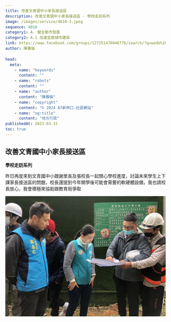 ```yaml
---
title: 改善文青國中小家長接送區
description: 改善文青國中小家長接送區 - 學校走訪系列
image: /images/service/4010-1.jpeg
sequence: 4010
category1: A. 健全都市發展
category2: A.1 加速宜居城市建設
link: https://www.facebook.com/groups/127251476046776/search/?q=wade%20chan
author: 陳雅倫

head:
  meta:
    - name: "keywords"
      content: ""
    - name: "robots"
      content: ""
    - name: "author"
      content: "陳雅倫"
    - name: "copyright"
      content: "© 2024 A7新林口-社區網站"
    - name: "og:title"
      content: "地方行政"
publishedAt: 2023-03-31
toc: true
---
```


## 改善文青國中小家長接送區

**學校走訪系列**

昨日再度來到文青國中小跟謝里長及張校長一起關心學校進度，討論未來學生上下課家長接送區的問題，校長還提到今年開學後可能會需要的軟硬體設備，我也請校長放心，我會積極來協助跟教育局爭取

![s4010-1.jpeg](/images/service/s4010-1.jpeg)

